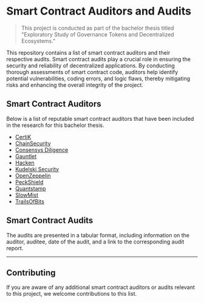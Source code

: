 # Smart Contract Auditors and Audits

> This project is conducted as part of the bachelor thesis titled "Exploratory Study of Governance Tokens and Decentralized Ecosystems."

This repository contains a list of smart contract auditors and their respective audits. Smart contract audits play a crucial role in ensuring the security and reliability of decentralized applications. By conducting thorough assessments of smart contract code, auditors help identify potential vulnerabilities, coding errors, and logic flaws, thereby mitigating risks and enhancing the overall integrity of the project.

## Smart Contract Auditors

Below is a list of reputable smart contract auditors that have been included in the research for this bachelor thesis.

- [CertiK](https://certik.com/)
- [ChainSecurity](https://chainsecurity.com/)
- [Consensys Diligence](https://consensys.net/diligence/)
- [Gauntlet](https://gauntlet.network/)
- [Hacken](https://hacken.io/)
- [Kudelski Security](https://www.kudelskisecurity.com/)
- [OpenZeppelin](https://openzeppelin.com/)
- [PeckShield](https://peckshield.com/)
- [Quantstamp](https://quantstamp.com/)
- [SlowMist](https://www.slowmist.com/)
- [TrailsOfBits](https://www.trailofbits.com/)

## Smart Contract Audits

The audits are presented in a tabular format, including information on the auditor, auditee, date of the audit, and a link to the corresponding audit report.

---

## Contributing

If you are aware of any additional smart contract auditors or audits relevant to this project, we welcome contributions to this list.
